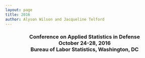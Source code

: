```yaml
---
layout: page
title: 2016
author: Alyson Wilson and Jacqueline Telford
---
```

<div align="center"><h3>Conference on Applied Statistics in Defense<br>
October 24-28, 2016<br>
Bureau of Labor Statistics, Washington, DC</h3></div>
